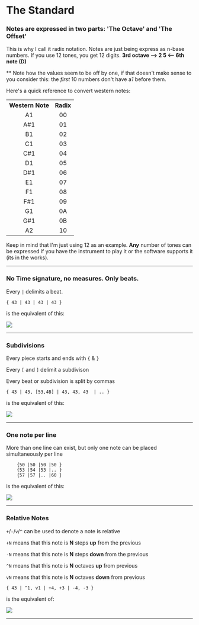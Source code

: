 # The Standard
### Notes are expressed in two parts: 'The Octave' and 'The Offset'
This is why I call it radix notation. Notes are just being express as n-base numbers. If you use 12 tones, you get 12 digits.
<b>   3rd octave --> 2 5 <-- 6th note (D) </b>

** Note how the values seem to be off by one, if that doesn't make sense to you consider this: the *first* 10 numbers don't have a*1* before them.

Here's a quick reference to convert western notes:
<table style="text-align: center;">
<tr><th>Western Note </th><th>Radix </th></tr>
<tr><td>A1           </td><td>00    </td></tr>
<tr><td>A#1          </td><td>01    </td></tr>
<tr><td>B1           </td><td>02    </td></tr>
<tr><td>C1           </td><td>03    </td></tr>
<tr><td>C#1          </td><td>04    </td></tr>
<tr><td>D1           </td><td>05    </td></tr>
<tr><td>D#1          </td><td>06    </td></tr>
<tr><td>E1           </td><td>07    </td></tr>
<tr><td>F1           </td><td>08    </td></tr>
<tr><td>F#1          </td><td>09    </td></tr>
<tr><td>G1           </td><td>0A    </td></tr>
<tr><td>G#1          </td><td>0B    </td></tr>
<tr><td>A2           </td><td>10    </td></tr>
</table>

Keep in mind that I'm just using 12 as an example. **Any** number of tones can be expressed if you have the instrument to play it or the software supports it (its in the works).

<hr>

### No Time signature, no measures. Only beats.
Every `|` delimits a beat.

``` { 43 | 43 | 43 | 43 } ```

is the equivalent of this:

<img src="/content/manuals/radixulous/4cs.png">
<hr>

### Subdivisions
Every piece starts and ends with `{` & `}`

Every `[` and `]` delimit a subdivison

Every beat or subdivision is split by commas

``` { 43 | 43, [53,4B] | 43, 43, 43  | .. } ```

is the equivalent of this:

<img src="/content/manuals/radixulous/divisions.png">
<hr>



### One note per line

More than one line can exist, but only one note can be placed simultaneously per line

```
    {50 |50 |50 |50 }
    {53 |54 |53 |.. }
    {57 |57 |.. |60 }
```

is the equivalent of this:

<img src="/content/manuals/radixulous/single.png">
<hr>

### Relative Notes

`+`/`-`/`v`/`^` can be used to denote a note is relative

`+N` means that this note is **N** steps **up** from the previous

`-N` means that this note is **N** steps **down** from the previous

`^N` means that this note is **N** octaves **up** from previous

`vN` means that this note is **N** octaves **down** from previous

``` { 43 | ^1, v1 | +4, +3 | -4, -3 } ```

is the equivalent of:

<img src="/content/manuals/radixulous/relative.png">
<hr>

